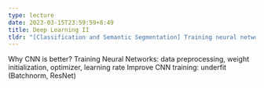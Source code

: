 ```yaml
---
type: lecture
date: 2023-03-15T23:59:59+8:49
title: Deep Learning II
tldr: "[Classification and Semantic Segmentation] Training neural networks: improve fitting and avoid overfitting; Classification: Cross-Entropy/SVM Loss, K-NN, from AlexNet to ResNet; Semantic segmentation: UNet, DeepLab; Pretraining and Finetuning"
---
```

Why CNN is better? Training Neural Networks: data preprocessing, weight initialization, optimizer, learning rate
Improve CNN training: underfit (Batchnorm, ResNet)

